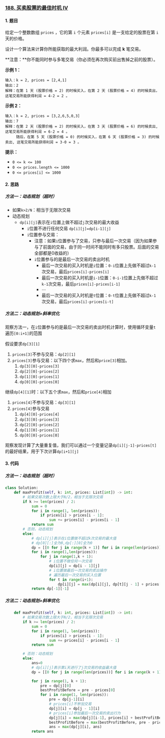 ### [188. 买卖股票的最佳时机 IV](https://leetcode-cn.com/problems/best-time-to-buy-and-sell-stock-iv/)

#### 1. 题目

给定一个整数数组 `prices` ，它的第 `i` 个元素 `prices[i]` 是一支给定的股票在第 `i` 天的价格。

设计一个算法来计算你所能获取的最大利润。你最多可以完成 **k** 笔交易。

**注意：**你不能同时参与多笔交易（你必须在再次购买前出售掉之前的股票）。

**示例 1：**

```
输入：k = 2, prices = [2,4,1]
输出：2
解释：在第 1 天 (股票价格 = 2) 的时候买入，在第 2 天 (股票价格 = 4) 的时候卖出，这笔交易所能获得利润 = 4-2 = 2 。
```

**示例 2：**

```
输入：k = 2, prices = [3,2,6,5,0,3]
输出：7
解释：在第 2 天 (股票价格 = 2) 的时候买入，在第 3 天 (股票价格 = 6) 的时候卖出, 这笔交易所能获得利润 = 6-2 = 4 。
     随后，在第 5 天 (股票价格 = 0) 的时候买入，在第 6 天 (股票价格 = 3) 的时候卖出, 这笔交易所能获得利润 = 3-0 = 3 。
```

**提示：**

- `0 <= k <= 100`
- `0 <= prices.length <= 1000`
- `0 <= prices[i] <= 1000`

#### 2. 思路

##### 方法一：动态规划（超时）

- 如果`k>2/N`：相当于无限次交易  
- 动态规划
  - `dp[i][j]`表示在`i`位置上做不超过`j`次交易的最大收益
    - `i`位置不进行任何交易 `dp[i][j]=dp[i-1][j]`
    - `i`位置参与交易：
      - 注意：如果`i`位置参与了交易，只参与最后一次交易（因为如果参与了前面的交易，由于同一时间不能同时有多只股票。后面的交易全部都是0收益的）
      - `i`位置参与的是最后一次交易的卖出时机
        - 最后一次交易的买入时机是`i`位置：`0-i`位置上先做不超过`k-1`次交易，最后`prices[i]-prices[i]`
        - 最后一次交易的买入时机是`i-1`位置：`0-i-1`位置上先做不超过`k-1`次交易，最后`prices[i]-prices[i-1]`
        - $\cdots$
        - 最后一次交易的买入时机是`t`位置：`0-t`位置上先做不超过`k-1`次交易，最后`prices[i]-prices[i-t]`

 ##### 方法二：动态规划+斜率优化

观察方法一，在`i`位置参与的是最后一次交易的卖出时机计算时，使用循环变量`t`遍历`[0:i+1]`的范围

假设要求`dp[3][1]`

1. `prices[3]`不参与交易：`dp[2][1]`
2. `prices[3]`参与交易：以下四个求`max`，然后和`price[3]`相加。
   1. `dp[3][0]-prices[3]`
   2. `dp[2][0]-prices[2]`
   3. `dp[1][0]-prices[1]`
   4. `dp[0][0]-prices[0]`

继续`dp[4][1]`时：以下五个求`max`，然后和`price[4]`相加

1. `prices[4]`不参与交易：`dp[3][1]`
2. `prices[4]`参与交易
   1. `dp[4][0]-prices[4]`
   2. `dp[3][0]-prices[3]`
   3. `dp[2][0]-prices[2]`
   4. `dp[1][0]-prices[1]`
   5. `dp[0][0]-prices[0]`

观察发现计算了大量重复值，我们可以通过一个变量记录`dp[i][j-1]-prices[t]`的最好结果，用于下次计算`dp[i+1][j]`

#### 3. 代码 

##### 方法一：动态规划（超时）

```python
class Solution:
    def maxProfit(self, k: int, prices: List[int]) -> int:
        # 如果交易次数上限大于N/2，相当于无限次交易
        if k >= len(prices) / 2:
            sum = 0
            for i in range(1, len(prices)):
                if prices[i] > prices[i - 1]:
                    sum += prices[i] - prices[i - 1]
            return sum
        # 否则，动态规划
        else:
            # dp[i][j]表示在i位置做不超过k次交易的最大值
            # dp[0][:]全为0,dp[:][0]全为0
            dp = [[0 for j in range(k + 1)] for i in range(len(prices))]
            for i in range(1,len(prices)):
                for j in range(1,k + 1):
                    # i位置不做任何一次交易
                    dp[i][j] = dp[i - 1][j]
                    # i位置做最后一次交易的卖出操作
                    # 遍历最后一次交易的买入位置
                    for t in range(i+1):
                        dp[i][j] = max(dp[i][j], dp[t][j - 1] + prices[i] - prices[t])
            return dp[-1][-1]
```

##### 方法二：动态规划+斜率优化

```python
    def maxProfit(self, k: int, prices: List[int]) -> int:
        # 如果交易次数上限大于N/2，相当于无限次交易
        if k >= len(prices) / 2:
            sum = 0
            for i in range(1, len(prices)):
                if prices[i] > prices[i - 1]:
                    sum += prices[i] - prices[i - 1]
            return sum

        # 否则：动态规划
        else:
            ans=0
            # dp[i][j]表示第i天进行了j次交易的收益最大值
            dp = [[0 for j in range(len(prices))] for i in range(k + 1)]

            for j in range(1, k + 1):
                pre = dp[j][0]
                bestProfitBefore = pre - prices[0]
                for i in range(1, len(prices)):
                    pre = dp[j-1][i]
                    # prices[i]不参加交易
                    dp[j][i] = dp[j - 1][i]
                    # prices[i]参加最后一次交易的卖出行为
                    dp[j][i] = max(dp[j][i-1], prices[i] + bestProfitBefore)
                    bestProfitBefore = max(bestProfitBefore, pre - prices[i])
                    ans = max(dp[j][i], ans)
            return ans
```

